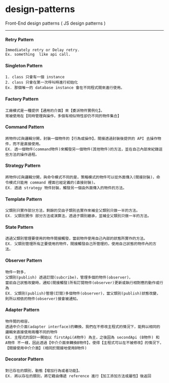 # design-patterns
Front-End design patterns ( JS design patterns )

---
####  Retry Pattern
    Immediately retry or Delay retry.
    Ex. something  like api call.

####  Singleton Pattern
    1. class 只會有一個 instance
    2. class 只會在第一次呼叫時進行初始化
    Ex. 那個唯一的 database instance 會在不同程式間來進行使用。

####  Factory Pattern
    工廠模式是一種提供【通用的介面】來【委派物件實例化】。
    常被使用在【同時管理與操作，多個有相似特性卻仍不同的物件集合】

####  Command Pattern
    將物件UI與邏輯分開，封裝一個物件的【行為或操作】，間接透過封裝後提供的 API 去操作物件，而不是直接使用。
    EX. 透一個物件(command物件)來觸發另一個物件(其他物件)的方法，並在自己內部來紀錄這些方法的操作過程。

####  Strategy Pattern
    將物件UI與邏輯分開，與命令模式不同的是，策略模式的物件可以從外面傳入(間接封裝)，命令模式只能用 command 裡面已經定義的(直接封裝)。
    EX. 透過 strategy 物件封裝，觸發另一個由外面傳入的物件的方法。

####  Template Pattern
    父類別只實作部分方法，剩餘的交由子類別去實作來補全父類別只做一半的方法。
    EX. 父類別實作 部分方法或演算法，透過子類別繼承，並補全父類別只做一半的方法。

####  State Pattern
    透過父類別管理要使用的物件間接觸發，當前物件使用自己內部的狀態所實作的方法。
    EX. 父類別管理所有正要使用的物件，間接觸發自己所管理的，使用自己狀態的物件內的方法。

####  Observer Pattern
    物件一對多，
    父類別(publish) 透過訂閱(subcribe)，管理多個的物件(observer)，
    當前自己狀態改變時，通知(間接觸發)所有訂閱物件(observer)更新或執行相對應的動作或行為
    EX. 父類別(publish)管理(訂閱)多個物件(observer)，當父類別(publish)狀態改變，則所以相依的物件(observer)接會被通知。

####  Adapter Pattern
    物件間的相容，
    透過中介介面(adapter interface)的轉換，我們在不修改主程式的情況下，能夠以相同的邏輯來直接使用兩種不同的物件
    EX. 主程式的設計一開始以 firstApi(A物件) 為主，之後因為 secondApi (B物件) 和 A物件 不一樣，因此透過【中介介面來轉換B物件】，使得【主程式可以在不被修改】的情況下，【間接使用中介介面】(相同於間接地使用B物件)

####   Decorator Pattern
    對已存在的類別，動態【增加行為或者功能】。
    EX. 將以存在的類別，將它藉由傳遞 reference 進行【加工添加方法或屬性】後返回